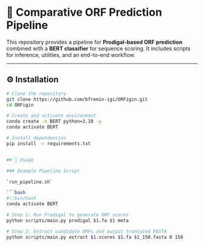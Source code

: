 # 🧬 Comparative ORF Prediction Pipeline

This repository provides a pipeline for **Prodigal-based ORF prediction** combined with a **BERT classifier** for sequence scoring. It includes scripts for inference, utilities, and an end-to-end workflow.

---

## ⚙️ Installation

```bash
# Clone the repository
git clone https://github.com/bfremin-igi/ORFigin.git
cd ORFigin

# Create and activate environment
conda create -n BERT python=3.10 -y
conda activate BERT

# Install dependencies
pip install -r requirements.txt


## 🚀 Usage

### Example Pipeline Script

`run_pipeline.sh`

```bash
#!/bin/bash
conda activate BERT

# Step 1: Run Prodigal to generate ORF scores
python scripts/main.py prodigal $1.fa $1 meta

# Step 2: Extract candidate ORFs and output truncated FASTA
python scripts/main.py extract $1.scores $1.fa $1_150.fasta 0 150



